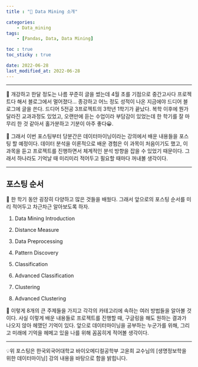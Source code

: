 ```yaml
---
title : "🧩 Data Mining 소개"

categories:
    - Data_mining
tags:
    - [Pandas, Data, Data Mining]

toc : true
toc_sticky : true

date: 2022-06-28
last_modified_at: 2022-06-28
---  
```

* * *

🧩 개강하고 한달 정도는 나름 꾸준히 글을 썼는데 4월 초를 기점으로 중간고사다 프로젝트다 해서 블로그에서 멀어졌다... 종강하고 어느 정도 성적이 나온 지금에야 드디어 블로그에 글을 쓴다. 드디어 5전공 3프로젝트의 3학년 1학기가 끝났다. 복학 이후에 뭔가 달라진 교과과정도 있었고, 오랜만에 듣는 수업이라 부담감이 있었는데 한 학기를 잘 마무리 한 것 같아서 홀가분하고 기분이 아주 좋다😀.  

🧩 그래서 이번 포스팅부터 당분간은 데이터마이닝이라는 강의에서 배운 내용들을 포스팅 할 예정이다. 데이터 분석을 이론적으로 배운 경험은 이 과목이 처음이기도 했고, 이 과목을 듣고 프로젝트를 진행하면서 체계적인 분석 방향을 잡을 수 있었기 때문이다. 그래서 하나라도 기억날 때 미리미리 적어두고 필요할 때마다 꺼내볼 생각이다.  

* * *

## 포스팅 순서  
  
🧩 한 학기 동안 굉장히 다양하고 많은 것들을 배웠다. 그래서 앞으로의 포스팅 순서를 미리 적어두고 차근차근 알아보도록 하자.  

1. Data Mining Introduction  
  
2. Distance Measure  
  
3. Data Preprocessing  

4. Pattern Discovery   
  
5. Classification  

6. Advanced Classification  

7. Clustering  

8. Advanced Clustering  

🧩 이렇게 8개의 큰 주제들을 가지고 각각의 카테고리에 속하는 여러 방법들을 알아볼 것이다. 사실 이렇게 배운 내용들로 프로젝트를 진행할 때, 구글링을 해도 원하는 결과가 나오지 않아 헤맸던 기억이 있다. 앞으로 데이터마이닝을 공부하는 누군가를 위해, 그리고 미래에 기억을 헤메고 있을 나를 위해 꼼꼼히게 적어볼 생각이다.  

* * *
<div style="text-align: left">💡위 포스팅은 한국외국어대학교 바이오메디컬공학부 고윤희 교수님의 [생명정보학을 위한 데이터마이닝] 강의 내용을 바탕으로 함을 밝힙니다.</div>
